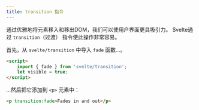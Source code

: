 ```yaml
---
title: transition 指令
---
```


通过优雅地将元素移入和移出DOM，我们可以使用户界面更具吸引力。 Svelte通过 `transition`（过渡） 指令使此操作非常容易。

首先，从 `svelte/transition` 中导入 `fade` 函数...。

```html
<script>
	import { fade } from 'svelte/transition';
	let visible = true;
</script>
```

...然后把它添加到 `<p>` 元素中：

```html
<p transition:fade>Fades in and out</p>
```